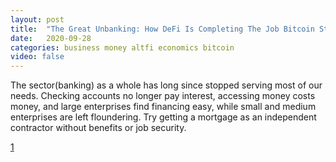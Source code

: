```yaml
---
layout: post
title:  "The Great Unbanking: How DeFi Is Completing The Job Bitcoin Started"
date:   2020-09-28
categories: business money altfi economics bitcoin
video: false
---
```


The sector(banking) as a whole has long since stopped serving most of our needs. 
Checking accounts no longer pay interest, accessing money costs money, and large enterprises find financing easy, while small and medium enterprises are left floundering. 
Try getting a mortgage as an independent contractor without benefits or job security.

[1]

[1]: //www.zerohedge.com/crypto/great-unbanking-how-defi-completing-job-bitcoin-started
